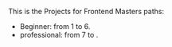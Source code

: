 This is the Projects for Frontend Masters paths: 
 - Beginner: from 1 to 6.
 - professional: from 7 to . 
